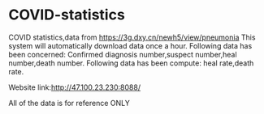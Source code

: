 # COVID-statistics
COVID statistics,data from https://3g.dxy.cn/newh5/view/pneumonia 
This system will automatically download data once a hour.
Following data has been concerned:
Confirmed diagnosis number,suspect number,heal number,death number.
Following data has been compute:
heal rate,death rate.

Website link:http://47.100.23.230:8088/

All of the data is for reference ONLY

